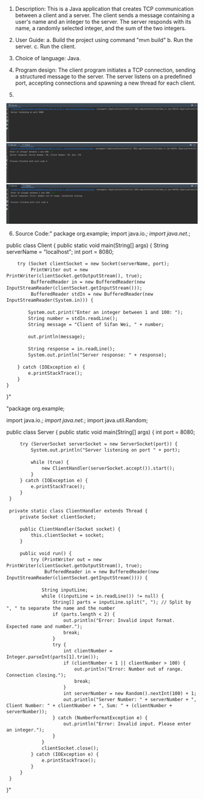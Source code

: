 1. Description: This is a Java application that creates TCP communication between a client and a server.
The client sends a message containing a user's name and an integer to the server. The server responds with its name,
a randomly selected integer, and the sum of the two integers.

2. User Guide:
 a. Build the project using command "mvn build"
 b. Run the server.
 c. Run the client.

3. Choice of language: Java.

4. Program design: The client program initiates a TCP connection, sending a structured message to the server.
The server listens on a predefined port, accepting connections and spawning a new thread for each client.

5.
![1](./1.png)
![2](./2.png)
![3](./3.png)

6. Source Code:"
package org.example;
import java.io.*;
import java.net.*;

public class Client {
    public static void main(String[] args) {
        String serverName = "localhost";
        int port = 8080;

        try (Socket clientSocket = new Socket(serverName, port);
             PrintWriter out = new PrintWriter(clientSocket.getOutputStream(), true);
             BufferedReader in = new BufferedReader(new InputStreamReader(clientSocket.getInputStream()));
             BufferedReader stdIn = new BufferedReader(new InputStreamReader(System.in))) {

            System.out.print("Enter an integer between 1 and 100: ");
            String number = stdIn.readLine();
            String message = "Client of Sifan Wei, " + number;

            out.println(message);

            String response = in.readLine();
            System.out.println("Server response: " + response);

        } catch (IOException e) {
            e.printStackTrace();
        }
    }
}"

"package org.example;

 import java.io.*;
 import java.net.*;
 import java.util.Random;

 public class Server {
     public static void main(String[] args) {
         int port = 8080;

         try (ServerSocket serverSocket = new ServerSocket(port)) {
             System.out.println("Server listening on port " + port);

             while (true) {
                 new ClientHandler(serverSocket.accept()).start();
             }
         } catch (IOException e) {
             e.printStackTrace();
         }
     }

     private static class ClientHandler extends Thread {
         private Socket clientSocket;

         public ClientHandler(Socket socket) {
             this.clientSocket = socket;
         }

         public void run() {
             try (PrintWriter out = new PrintWriter(clientSocket.getOutputStream(), true);
                  BufferedReader in = new BufferedReader(new InputStreamReader(clientSocket.getInputStream()))) {

                 String inputLine;
                 while ((inputLine = in.readLine()) != null) {
                     String[] parts = inputLine.split(", "); // Split by ", " to separate the name and the number
                     if (parts.length < 2) {
                         out.println("Error: Invalid input format. Expected name and number.");
                         break;
                     }
                     try {
                         int clientNumber = Integer.parseInt(parts[1].trim());
                         if (clientNumber < 1 || clientNumber > 100) {
                             out.println("Error: Number out of range. Connection closing.");
                             break;
                         }
                         int serverNumber = new Random().nextInt(100) + 1;
                         out.println("Server Number: " + serverNumber + ", Client Number: " + clientNumber + ", Sum: " + (clientNumber + serverNumber));
                     } catch (NumberFormatException e) {
                         out.println("Error: Invalid input. Please enter an integer.");
                     }
                 }
                 clientSocket.close();
             } catch (IOException e) {
                 e.printStackTrace();
             }
         }
     }
 }"

